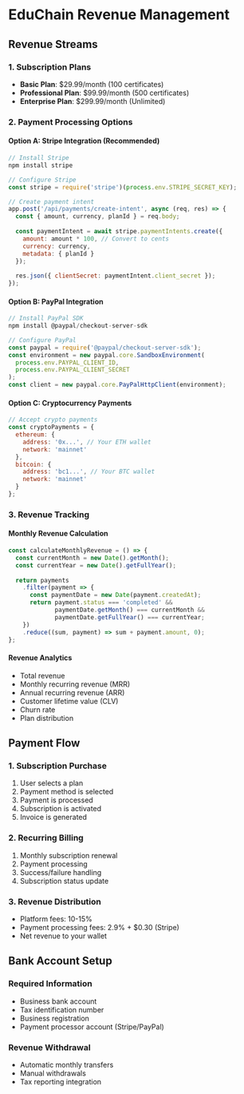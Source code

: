 # EduChain Revenue Management

## Revenue Streams

### 1. Subscription Plans
- **Basic Plan**: $29.99/month (100 certificates)
- **Professional Plan**: $99.99/month (500 certificates)  
- **Enterprise Plan**: $299.99/month (Unlimited)

### 2. Payment Processing Options

#### Option A: Stripe Integration (Recommended)
```javascript
// Install Stripe
npm install stripe

// Configure Stripe
const stripe = require('stripe')(process.env.STRIPE_SECRET_KEY);

// Create payment intent
app.post('/api/payments/create-intent', async (req, res) => {
  const { amount, currency, planId } = req.body;
  
  const paymentIntent = await stripe.paymentIntents.create({
    amount: amount * 100, // Convert to cents
    currency: currency,
    metadata: { planId }
  });
  
  res.json({ clientSecret: paymentIntent.client_secret });
});
```

#### Option B: PayPal Integration
```javascript
// Install PayPal SDK
npm install @paypal/checkout-server-sdk

// Configure PayPal
const paypal = require('@paypal/checkout-server-sdk');
const environment = new paypal.core.SandboxEnvironment(
  process.env.PAYPAL_CLIENT_ID,
  process.env.PAYPAL_CLIENT_SECRET
);
const client = new paypal.core.PayPalHttpClient(environment);
```

#### Option C: Cryptocurrency Payments
```javascript
// Accept crypto payments
const cryptoPayments = {
  ethereum: {
    address: '0x...', // Your ETH wallet
    network: 'mainnet'
  },
  bitcoin: {
    address: 'bc1...', // Your BTC wallet
    network: 'mainnet'
  }
};
```

### 3. Revenue Tracking

#### Monthly Revenue Calculation
```javascript
const calculateMonthlyRevenue = () => {
  const currentMonth = new Date().getMonth();
  const currentYear = new Date().getFullYear();
  
  return payments
    .filter(payment => {
      const paymentDate = new Date(payment.createdAt);
      return payment.status === 'completed' &&
             paymentDate.getMonth() === currentMonth &&
             paymentDate.getFullYear() === currentYear;
    })
    .reduce((sum, payment) => sum + payment.amount, 0);
};
```

#### Revenue Analytics
- Total revenue
- Monthly recurring revenue (MRR)
- Annual recurring revenue (ARR)
- Customer lifetime value (CLV)
- Churn rate
- Plan distribution

## Payment Flow

### 1. Subscription Purchase
1. User selects a plan
2. Payment method is selected
3. Payment is processed
4. Subscription is activated
5. Invoice is generated

### 2. Recurring Billing
1. Monthly subscription renewal
2. Payment processing
3. Success/failure handling
4. Subscription status update

### 3. Revenue Distribution
- Platform fees: 10-15%
- Payment processing fees: 2.9% + $0.30 (Stripe)
- Net revenue to your wallet

## Bank Account Setup

### Required Information
- Business bank account
- Tax identification number
- Business registration
- Payment processor account (Stripe/PayPal)

### Revenue Withdrawal
- Automatic monthly transfers
- Manual withdrawals
- Tax reporting integration 